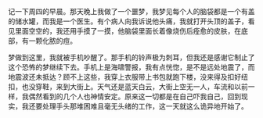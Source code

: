 记一下周四的早晨。那天晚上我做了一个噩梦，我梦见每个人的脑袋都是一个有盖的储水罐，而我是一个医生。有个病人向我诉说他头痛，我就打开头顶的盖子，看见里面空空的，我还用手摸了一摸，他脑袋里面长着像烧伤后痊愈的皮肤，在底部，有一颗化脓的痘。

梦做到这里，我就被手机吵醒了。那手机的铃声极为刺耳，但我还是感谢它制止了这个恐怖的梦继续下去。手机上是海啸警报，我有点恍惚，是不是远处地震了，而地震波还未抵达？顾不上这些，我穿上衣服带上书包就跑下楼，没来得及扣好纽扣，也没穿鞋，来到大街上。天气还是蓝天白云，大街上空无一人，车流和以前一样，我偶然看到的几个人也神情安定。原来这一切都是在自己吓我自己，回到现实，我还要处理手头那堆困难且毫无头绪的工作，这一天就这么诡异地开始了。